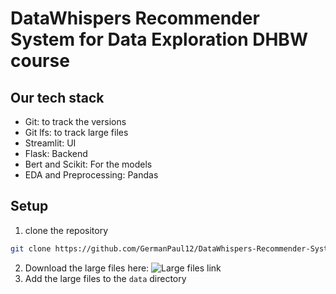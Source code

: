 # DataWhispers Recommender System for Data Exploration DHBW course

## Our tech stack

- Git: to track the versions
- Git lfs: to track large files
- Streamlit: UI
- Flask: Backend
- Bert and Scikit: For the models
- EDA and Preprocessing: Pandas

## Setup

1. clone the repository
``` bash
git clone https://github.com/GermanPaul12/DataWhispers-Recommender-System-DHBW.git
```
2. Download the large files here: ![Large files link](https://stadsinitiative-my.sharepoint.com/:f:/g/personal/german_paul_stads_de/EohrgaWKqj1MiAwoA4b-QaUBQlr8Qta-gO0P4GAMqWa_zQ?e=edlDrd)
3. Add the large files to the `data` directory

